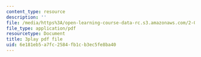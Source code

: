 ```yaml
---
content_type: resource
description: ''
file: /media/https%3A/open-learning-course-data-rc.s3.amazonaws.com/2-003sc-engineering-dynamics-fall-2011/6e181eb5a7fc2584fb1cb3ec5fe8ba40_YZ9y4zcfCPs.pdf
file_type: application/pdf
resourcetype: Document
title: 3play pdf file
uid: 6e181eb5-a7fc-2584-fb1c-b3ec5fe8ba40
---
```

